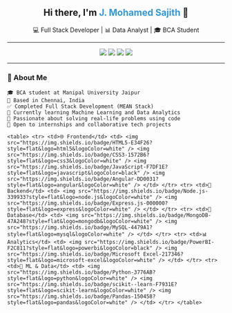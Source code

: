 <!-- Profile Header -->
<h2 align="center">Hi there, I'm <span style="color:#3498db;">J. Mohamed Sajith</span> 👋</h2>
<p align="center">
  💻 Full Stack Developer | 📊 Data Analyst | 🎓 BCA Student  
</p>

---

<!-- GitHub Stats & Badges -->
<p align="center">
  <img src="https://img.shields.io/badge/JavaScript-F7DF1E?logo=javascript&logoColor=black&style=for-the-badge" />
  <img src="https://img.shields.io/badge/Node.js-339933?logo=node.js&logoColor=white&style=for-the-badge" />
  <img src="https://img.shields.io/badge/PowerBI-F2C811?logo=powerbi&logoColor=black&style=for-the-badge" />
  <img src="https://img.shields.io/badge/MongoDB-47A248?logo=mongodb&logoColor=white&style=for-the-badge" />
</p>

---

### 🚀 About Me
```text
🎓 BCA student at Manipal University Jaipur  
📍 Based in Chennai, India  
✅ Completed Full Stack Development (MEAN Stack)  
🧠 Currently learning Machine Learning and Data Analytics  
🌱 Passionate about solving real-life problems using code  
💬 Open to internships and collaborative tech projects

<table> <tr> <td>🌐 Frontend</td> <td> <img src="https://img.shields.io/badge/HTML5-E34F26?style=flat&logo=html5&logoColor=white" /> <img src="https://img.shields.io/badge/CSS3-1572B6?style=flat&logo=css3&logoColor=white" /> <img src="https://img.shields.io/badge/JavaScript-F7DF1E?style=flat&logo=javascript&logoColor=black" /> <img src="https://img.shields.io/badge/Angular-DD0031?style=flat&logo=angular&logoColor=white" /> </td> </tr> <tr> <td>🧩 Backend</td> <td> <img src="https://img.shields.io/badge/Node.js-339933?style=flat&logo=node.js&logoColor=white" /> <img src="https://img.shields.io/badge/Express.js-000000?style=flat&logo=express&logoColor=white" /> </td> </tr> <tr> <td>💾 Database</td> <td> <img src="https://img.shields.io/badge/MongoDB-47A248?style=flat&logo=mongodb&logoColor=white" /> <img src="https://img.shields.io/badge/MySQL-4479A1?style=flat&logo=mysql&logoColor=white" /> </td> </tr> <tr> <td>📊 Analytics</td> <td> <img src="https://img.shields.io/badge/PowerBI-F2C811?style=flat&logo=powerbi&logoColor=black" /> <img src="https://img.shields.io/badge/Microsoft Excel-217346?style=flat&logo=microsoft-excel&logoColor=white" /> </td> </tr> <tr> <td>🧠 ML & Data</td> <td> <img src="https://img.shields.io/badge/Python-3776AB?style=flat&logo=python&logoColor=white" /> <img src="https://img.shields.io/badge/scikit--learn-F7931E?style=flat&logo=scikit-learn&logoColor=white" /> <img src="https://img.shields.io/badge/Pandas-150458?style=flat&logo=pandas&logoColor=white" /> </td> </tr> </table>

